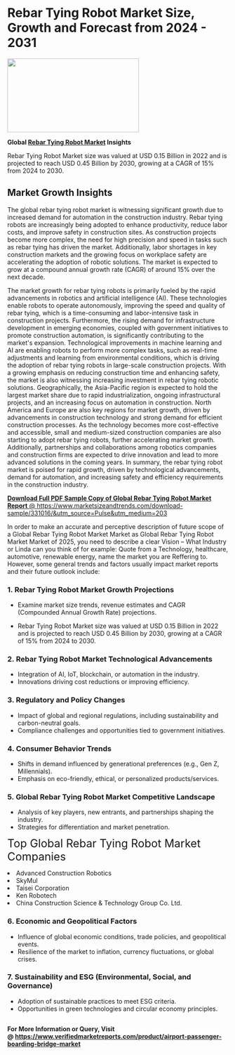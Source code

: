 <H1>Rebar Tying Robot Market Size, Growth and Forecast from 2024 - 2031</H1><img class="aligncenter size-medium wp-image-584254" src="https://thirdeyenews.in/wp-content/uploads/2024/09/Global-Market-Research-300x168.jpeg" alt="" width="300" height="168" /><p><strong>Global&nbsp;<a href="https://www.marketsizeandtrends.com/download-sample/331016/&amp;utm_source=Pulse&amp;utm_medium=203">Rebar Tying Robot Market</a> Insights</strong></p><p>Rebar Tying Robot Market size was valued at USD 0.15 Billion in 2022 and is projected to reach USD 0.45 Billion by 2030, growing at a CAGR of 15% from 2024 to 2030.</p><p><h2>Market Growth Insights</h2> <p>The global rebar tying robot market is witnessing significant growth due to increased demand for automation in the construction industry. Rebar tying robots are increasingly being adopted to enhance productivity, reduce labor costs, and improve safety in construction sites. As construction projects become more complex, the need for high precision and speed in tasks such as rebar tying has driven the market. Additionally, labor shortages in key construction markets and the growing focus on workplace safety are accelerating the adoption of robotic solutions. The market is expected to grow at a compound annual growth rate (CAGR) of around 15% over the next decade.</p> <p><a href="#"></a></p> <p>The market growth for rebar tying robots is primarily fueled by the rapid advancements in robotics and artificial intelligence (AI). These technologies enable robots to operate autonomously, improving the speed and quality of rebar tying, which is a time-consuming and labor-intensive task in construction projects. Furthermore, the rising demand for infrastructure development in emerging economies, coupled with government initiatives to promote construction automation, is significantly contributing to the market's expansion. Technological improvements in machine learning and AI are enabling robots to perform more complex tasks, such as real-time adjustments and learning from environmental conditions, which is driving the adoption of rebar tying robots in large-scale construction projects. With a growing emphasis on reducing construction time and enhancing safety, the market is also witnessing increasing investment in rebar tying robotic solutions. Geographically, the Asia-Pacific region is expected to hold the largest market share due to rapid industrialization, ongoing infrastructural projects, and an increasing focus on automation in construction. North America and Europe are also key regions for market growth, driven by advancements in construction technology and strong demand for efficient construction processes. As the technology becomes more cost-effective and accessible, small and medium-sized construction companies are also starting to adopt rebar tying robots, further accelerating market growth. Additionally, partnerships and collaborations among robotics companies and construction firms are expected to drive innovation and lead to more advanced solutions in the coming years. In summary, the rebar tying robot market is poised for rapid growth, driven by technological advancements, demand for automation, and increasing safety and efficiency requirements in the construction industry.</p> <p><a href="#"></p><p><span class=""><strong>Download Full PDF Sample Copy of Global Rebar Tying Robot Market Report</strong> @ <a href="https://www.marketsizeandtrends.com/download-sample/331016/&amp;utm_source=Pulse&amp;utm_medium=203" target="_blank">https://www.marketsizeandtrends.com/download-sample/331016/&amp;utm_source=Pulse&amp;utm_medium=203</a></span></p><p>In order to make an accurate and perceptive description of future scope of a Global&nbsp;Rebar Tying Robot Market Market as Global&nbsp;Rebar Tying Robot Market Market of 2025, you need to describe a clear Vision &ndash; What Industry or Linda can you think of for example: Quote from a Technology, healthcare, automotive, renewable energy, name the market you are Reffering to. However, some general trends and factors usually impact market reports and their future outlook include:</p><h3>1.&nbsp;<strong>Rebar Tying Robot Market Growth Projections</strong></h3><ul><li>Examine market size trends, revenue estimates and CAGR (Compounded Annual Growth Rate) projections.</li><li><p>Rebar Tying Robot Market size was valued at USD 0.15 Billion in 2022 and is projected to reach USD 0.45 Billion by 2030, growing at a CAGR of 15% from 2024 to 2030.</p></li></ul><h3>2.&nbsp;<strong>Rebar Tying Robot Market Technological Advancements</strong></h3><ul><li>Integration of AI, IoT, blockchain, or automation in the industry.</li><li>Innovations driving cost reductions or improving efficiency.</li></ul><h3>3.&nbsp;<strong>Regulatory and Policy Changes</strong></h3><ul><li>Impact of global and regional regulations, including sustainability and carbon-neutral goals.</li><li>Compliance challenges and opportunities tied to government initiatives.</li></ul><h3>4.&nbsp;<strong>Consumer Behavior Trends</strong></h3><ul><li>Shifts in demand influenced by generational preferences (e.g., Gen Z, Millennials).</li><li>Emphasis on eco-friendly, ethical, or personalized products/services.</li></ul><h3>5.&nbsp;<strong>Global Rebar Tying Robot Market Competitive Landscape</strong></h3><ul><li>Analysis of key players, new entrants, and partnerships shaping the industry.</li><li>Strategies for differentiation and market penetration.</li></ul><p data-pm-slice="1 1 []"><span style="color: inherit; font-family: inherit; font-size: 25px;">Top Global Rebar Tying Robot Market Companies</span></p><div class="" data-test-id=""><p><li>Advanced Construction Robotics</li><li> SkyMul</li><li> Taisei Corporation</li><li> Ken Robotech</li><li> China Construction Science & Technology Group Co. Ltd.</li></p></div><h3>6.&nbsp;<strong>Economic and Geopolitical Factors</strong></h3><ul><li>Influence of global economic conditions, trade policies, and geopolitical events.</li><li>Resilience of the market to inflation, currency fluctuations, or global crises.</li></ul><h3>7.&nbsp;<strong>Sustainability and ESG (Environmental, Social, and Governance)</strong></h3><ul><li>Adoption of sustainable practices to meet ESG criteria.</li><li>Opportunities in green technologies and circular economy principles.</li></ul><h2><strong style="font-size: 14px;">For More Information or Query, Visit @&nbsp;</strong><a style="background-color: #ffffff; font-size: 14px;" href="https://www.marketsizeandtrends.com/report/rebar-tying-robot-market/" target="_blank">https://www.verifiedmarketreports.com/product/airport-passenger-boarding-bridge-market</a></h2>
